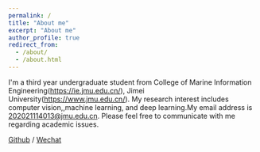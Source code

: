 ```yaml
---
permalink: /
title: "About me"
excerpt: "About me"
author_profile: true
redirect_from: 
  - /about/
  - /about.html
---
```


I'm a third year undergraduate student from College of Marine Information Engineering(https://ie.jmu.edu.cn/), Jimei University(https://www.jmu.edu.cn/). My research interest includes computer vision,,machine learning, and deep learning.My email address is 202021114013@jmu.edu.cn. Please feel free to communicate with me regarding academic issues. 

[Github](https://github.com/maoling66) / [Wechat](../images/wechat.jpg) 
